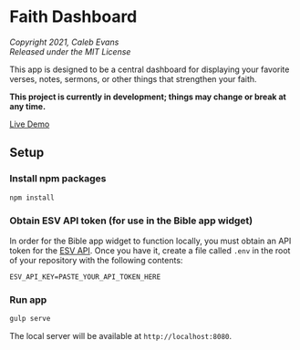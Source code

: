 # Faith Dashboard

*Copyright 2021, Caleb Evans*  
*Released under the MIT License*

This app is designed to be a central dashboard for displaying your favorite
verses, notes, sermons, or other things that strengthen your faith.

**This project is currently in development; things may change or break at any time.**

[Live Demo](https://faithdashboard.com/)

## Setup

### Install npm packages

```sh
npm install
```

### Obtain ESV API token (for use in the Bible app widget)

In order for the Bible app widget to function locally, you must obtain an API
token for the [ESV API](https://api.esv.org/). Once you have it, create a file
called `.env` in the root of your repository with the following contents:

```
ESV_API_KEY=PASTE_YOUR_API_TOKEN_HERE
```

### Run app

```sh
gulp serve
```

The local server will be available at `http://localhost:8080`.
